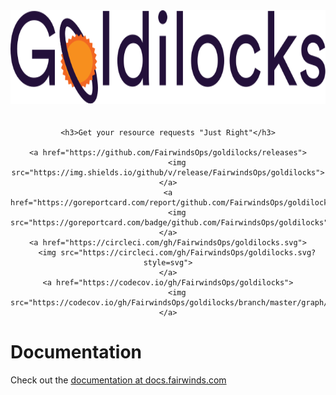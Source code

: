 <div align="center">
    <img src="/pkg/dashboard/assets/images/goldilocks.svg" height="150" alt="Goldilocks" style="padding-bottom: 20px" />

    <h3>Get your resource requests "Just Right"</h3>

    <a href="https://github.com/FairwindsOps/goldilocks/releases">
        <img src="https://img.shields.io/github/v/release/FairwindsOps/goldilocks">
    </a>
    <a href="https://goreportcard.com/report/github.com/FairwindsOps/goldilocks">
        <img src="https://goreportcard.com/badge/github.com/FairwindsOps/goldilocks">
    </a>
    <a href="https://circleci.com/gh/FairwindsOps/goldilocks.svg">
        <img src="https://circleci.com/gh/FairwindsOps/goldilocks.svg?style=svg">
    </a>
    <a href="https://codecov.io/gh/FairwindsOps/goldilocks">
        <img src="https://codecov.io/gh/FairwindsOps/goldilocks/branch/master/graph/badge.svg">
    </a>
</div>

# Documentation
Check out the [documentation at docs.fairwinds.com](goldilocks.docs.fairwinds.com)
